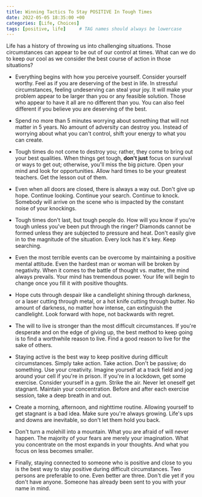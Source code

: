 ```yaml
---
title: Winning Tactics To Stay POSITIVE In Tough Times
date: 2022-05-05 18:35:00 +00
categories: [Life, Choices]
tags: [positive, life]     # TAG names should always be lowercase
---
```


Life has a history of throwing us into challenging situations. Those circumstances can appear to be out of our control at times. What can we do to keep our cool as we consider the best course of action in those situations?

- Everything begins with how you perceive yourself. Consider yourself worthy. Feel as if you are deserving of the best in life. In stressful circumstances, feeling undeserving can steal your joy. It will make your problem appear to be larger than you or any feasible solution. Those who appear to have it all are no different than you. You can also feel different if you believe you are deserving of the best.

- Spend no more than 5 minutes worrying about something that will not matter in 5 years. No amount of adversity can destroy you. Instead of worrying about what you can't control, shift your energy to what you can create.

- Tough times do not come to destroy you; rather, they come to bring out your best qualities. When things get tough, **don't just** focus on survival or ways to get out; otherwise, you'll miss the big picture. Open your mind and look for opportunities. Allow hard times to be your greatest teachers. Get the lesson out of them.

- Even when all doors are closed, there is always a way out. Don't give up hope. Continue looking. Continue your search. Continue to knock. Somebody will arrive on the scene who is impacted by the constant noise of your knockings.

- Tough times don't last, but tough people do. How will you know if you're tough unless you've been put through the ringer? Diamonds cannot be formed unless they are subjected to pressure and heat. Don't easily give in to the magnitude of the situation. Every lock has it's key. Keep searching.

- Even the most terrible events can be overcome by maintaining a positive mental attitude. Even the hardest man or woman will be broken by negativity. When it comes to the battle of thought vs. matter, the mind always prevails. Your mind has tremendous power. Your life will begin to change once you fill it with positive thoughts.

- Hope cuts through despair like a candlelight shining through darkness, or a laser cutting through metal, or a hot knife cutting through butter. No amount of darkness, no matter how intense, can extinguish the candlelight. Look forward with hope, not backwards with regret.

- The will to live is stronger than the most difficult circumstances. If you're desperate and on the edge of giving up, the best method to keep going is to find a worthwhile reason to live. Find a good reason to live for the sake of others.

- Staying active is the best way to keep positive during difficult circumstances. Simply take action. Take action. Don't be passive; do something. Use your creativity. Imagine yourself at a track field and jog around your cell if you're in prison. If you're in a lockdown, get some exercise. Consider yourself in a gym. Strike the air. Never let oneself get stagnant. Maintain your concentration. Before and after each exercise session, take a deep breath in and out.

- Create a morning, afternoon, and nighttime routine. Allowing yourself to get stagnant is a bad idea. Make sure you're always growing. Life's ups and downs are inevitable, so don't let them hold you back.

- Don't turn a molehill into a mountain. What you are afraid of will never happen. The majority of your fears are merely your imagination. What you concentrate on the most expands in your thoughts. And what you focus on less becomes smaller.

- Finally, staying connected to someone who is positive and close to you is the best way to stay positive during difficult circumstances. Two persons are preferable to one. Even better are three. Don't die yet if you don't have anyone. Someone has already been sent to you with your name in mind.
